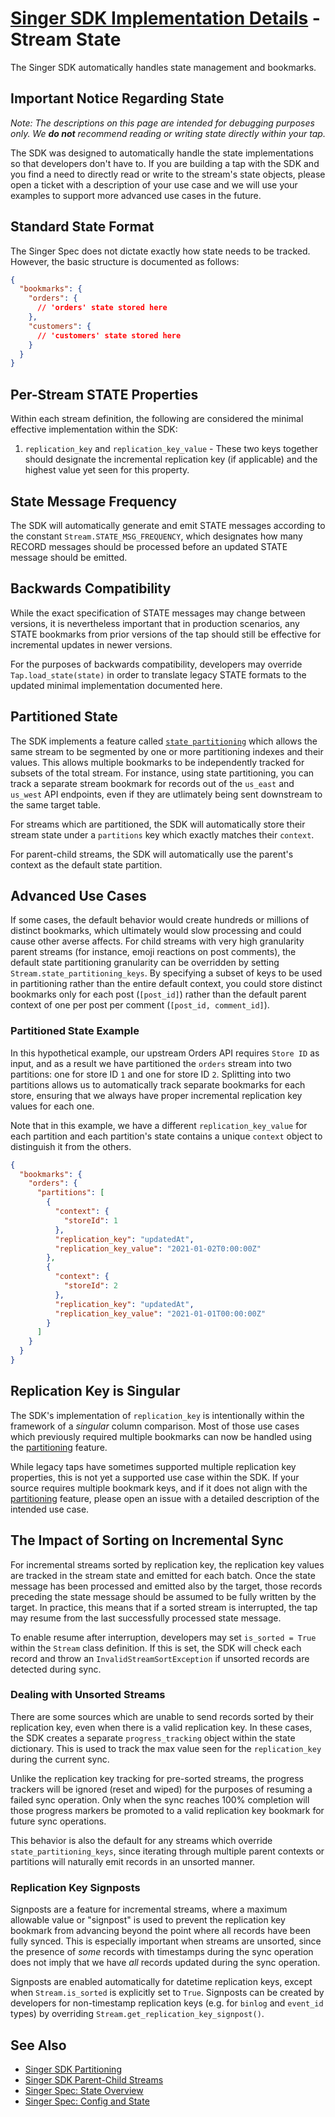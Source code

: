 # [Singer SDK Implementation Details](/.README.md) - Stream State

The Singer SDK automatically handles state management and bookmarks.

## Important Notice Regarding State

_Note: The descriptions on this page are intended for debugging purposes only. We **do not** recommend reading or writing state directly within your tap._

The SDK was designed to automatically handle the state implementations so that developers
don't have to. If you are building a tap with the SDK and you find a need to directly read or write to the stream's state objects, please open a ticket with a description of your use case and we will use your examples to support more advanced use cases in the future.

## Standard State Format

The Singer Spec does not dictate exactly how state needs to be tracked. However, the basic
structure is documented as follows:

```json
{
  "bookmarks": {
    "orders": {
      // 'orders' state stored here
    },
    "customers": {
      // 'customers' state stored here
    }
  }
}
```

## Per-Stream STATE Properties

Within each stream definition, the following are considered the minimal effective
implementation within the SDK:

1. `replication_key` and `replication_key_value` - These two keys together should designate
the incremental replication key (if applicable) and the highest value yet seen for this
property.

## State Message Frequency

The SDK will automatically generate and emit STATE messages according to the constant
`Stream.STATE_MSG_FREQUENCY`, which designates how many RECORD messages should be processed
before an updated STATE message should be emitted.

## Backwards Compatibility

While the exact specification of STATE messages may change between versions, it is
nevertheless important that in production scenarios, any STATE bookmarks from prior versions
of the tap should still be effective for incremental updates in newer versions.

For the purposes of backwards compatibility, developers may override `Tap.load_state(state)`
in order to translate legacy STATE formats to the updated minimal implementation documented
here.

## Partitioned State

The SDK implements a feature called [`state partitioning`](../partitioning.md) which allows
the same stream to be segmented by one or more partitioning indexes and their values. This
allows multiple bookmarks to be independently tracked for subsets of the total stream.
For instance, using state partitioning, you can track a separate stream bookmark for
records out of the `us_east` and `us_west` API endpoints, even if they are utlimately
being sent downstream to the same target table.

For streams which are partitioned, the SDK will automatically store their stream state
under a `partitions` key which exactly matches their `context`.

For parent-child streams, the SDK will automatically use the parent's context as the default
state partition.

## Advanced Use Cases

If some cases, the default behavior would create hundreds or millions of distinct bookmarks,
which ultimately would slow processing and could cause other averse affects. For child
streams with very high granularity parent streams (for instance, emoji reactions on
post comments), the default state partitioning granularity can be overridden by setting
`Stream.state_partitioning_keys`. By specifying a subset of keys to be used in
partitioning rather than the entire default context, you could store distinct bookmarks only
for each post (`[post_id]`) rather than the default parent context of one per post per
comment (`[post_id, comment_id]`).

### Partitioned State Example

In this hypothetical example, our upstream Orders API requires `Store ID` as input, and
as a result we have partitioned the `orders` stream into two partitions: one for store ID
`1` and one for store ID `2`. Splitting into two partitions allows us to automatically track
separate bookmarks for each store, ensuring that we always have proper incremental
replication key values for each one.

Note that in this example, we have a different `replication_key_value` for each partition
and each partition's state contains a unique `context` object to distinguish it from the
others.

```json
{
  "bookmarks": {
    "orders": {
      "partitions": [
        {
          "context": {
            "storeId": 1
          },
          "replication_key": "updatedAt",
          "replication_key_value": "2021-01-02T0:00:00Z"
        },
        {
          "context": {
            "storeId": 2
          },
          "replication_key": "updatedAt",
          "replication_key_value": "2021-01-01T00:00:00Z"
        }
      ]
    }
  }
}
```

## Replication Key is Singular

The SDK's implementation of `replication_key` is intentionally within the
framework of a _singular_ column comparison. Most of those use cases which previously
required multiple bookmarks can now be handled using the [partitioning](../partitioning.md)
feature.

While legacy taps have sometimes supported multiple replication key properties,
this is not yet a supported use case within the SDK. If your source requires multiple
bookmark keys, and if it does not align with the [partitioning](../partitioning.md) feature,
please open an issue with a detailed description of the intended use case.

## The Impact of Sorting on Incremental Sync

For incremental streams sorted by replication key, the replication key
values are tracked in the stream state and
emitted for each batch. Once the state message has been processed and emitted also
by the target, those records preceding the state message should be assumed to be fully
written by the target. In practice, this means that if a sorted stream is interrupted, the
tap may resume from the last successfully processed state message.

To enable resume after interruption, developers may set `is_sorted = True`
within the `Stream` class definition. If this is set, the SDK
will check each record and throw an `InvalidStreamSortException` if unsorted records are
detected during sync.

### Dealing with Unsorted Streams

There are some sources which are unable to send records sorted by their replication key,
even when there is a valid replication key. In these cases, the SDK
creates a separate `progress_tracking` object within the state dictionary. This is used to
track the max value seen for the `replication_key` during the current sync.

Unlike the replication key tracking for pre-sorted streams, the progress trackers will be
ignored (reset and wiped) for the purposes of resuming a failed sync operation. Only when
the sync reaches 100% completion will those progress markers be promoted to a valid
replication key bookmark for future sync operations.

This behavior is also the default for any streams which override `state_partitioning_keys`,
since iterating through multiple parent contexts or partitions will naturally emit
records in an unsorted manner.

### Replication Key Signposts

Signposts are a feature for incremental streams, where a maximum allowable value or
"signpost" is used to prevent the replication key bookmark from advancing beyond the
point where all records have been fully synced. This is especially important when streams
are unsorted, since the presence of _some_ records with timestamps during the sync operation
does not imply that we have _all_ records updated during the sync operation.

Signposts are enabled automatically for datetime replication keys, except when
`Stream.is_sorted` is explicitly set to `True`. Signposts can be created by developers for
non-timestamp replication keys (e.g. for `binlog` and `event_id` types) by overriding
`Stream.get_replication_key_signpost()`.

## See Also

- [Singer SDK Partitioning](../partitioning.md)
- [Singer SDK Parent-Child Streams](../parent_streams.md)
- [Singer Spec: State Overview](https://github.com/singer-io/getting-started/blob/master/docs/SPEC.md#state)
- [Singer Spec: Config and State](https://github.com/singer-io/getting-started/blob/master/docs/CONFIG_AND_STATE.md#state-file)
